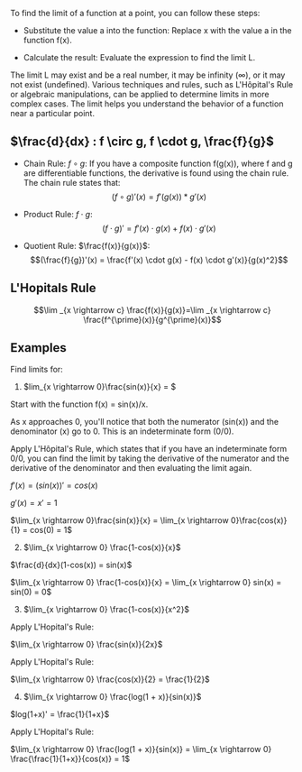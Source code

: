 To find the limit of a function at a point, you can follow these steps:

- Substitute the value a into the function: Replace x with the value a in the function f(x).

- Calculate the result: Evaluate the expression to find the limit L.

The limit L may exist and be a real number, it may be infinity (∞), or it may not exist (undefined). Various techniques and rules, such as L'Hôpital's Rule or algebraic manipulations, can be applied to determine limits in more complex cases. The limit helps you understand the behavior of a function near a particular point.

## $\frac{d}{dx} : f \circ g, f \cdot g, \frac{f}{g}$

- Chain Rule: $f \circ g$: If you have a composite function f(g(x)), where f and g are differentiable functions, the derivative is found using the chain rule. The chain rule states that:
$$(f \circ g)'(x) = f'(g(x)) * g'(x)$$

- Product Rule: $f \cdot g$:
$$(f \cdot g)' = f'(x) \cdot g(x) + f(x) \cdot g'(x)$$

- Quotient Rule: $\frac{f(x)}{g(x)}$: 
$$(\frac{f}{g})'(x) = \frac{f'(x) \cdot g(x) - f(x) \cdot g'(x)}{g(x)^2}$$


## L'Hopitals Rule

$$\lim _{x \rightarrow c} \frac{f(x)}{g(x)}=\lim _{x \rightarrow c} \frac{f^{\prime}(x)}{g^{\prime}(x)}$$


## Examples

Find limits for:

1. $lim_{x \rightarrow 0}\frac{sin(x)}{x} = $

Start with the function f(x) = sin(x)/x.

As x approaches 0, you'll notice that both the numerator (sin(x)) and the denominator (x) go to 0. This is an indeterminate form (0/0).

Apply L'Hôpital's Rule, which states that if you have an indeterminate form 0/0, you can find the limit by taking the derivative of the numerator and the derivative of the denominator and then evaluating the limit again.

$f'(x) = (sin(x))' = cos(x)$

$g'(x) = x' = 1$

$\lim_{x \rightarrow 0}\frac{sin(x)}{x} = \lim_{x \rightarrow 0}\frac{cos(x)}{1} = cos(0) = 1$

2. $\lim_{x \rightarrow 0} \frac{1-cos(x)}{x}$

$\frac{d}{dx}(1-cos(x)) = sin(x)$

$\lim_{x \rightarrow 0} \frac{1-cos(x)}{x} = \lim_{x \rightarrow 0} sin(x) = sin(0) = 0$

3. $\lim_{x \rightarrow 0} \frac{1-cos(x)}{x^2}$

Apply L'Hopital's Rule:

$\lim_{x \rightarrow 0} \frac{sin(x)}{2x}$

Apply L'Hopital's Rule:

$\lim_{x \rightarrow 0} \frac{cos(x)}{2} = \frac{1}{2}$

4. $\lim_{x \rightarrow 0} \frac{log(1 + x)}{sin(x)}$

$log(1+x)' = \frac{1}{1+x}$

Apply L'Hopital's Rule:

$\lim_{x \rightarrow 0} \frac{log(1 + x)}{sin(x)} = \lim_{x \rightarrow 0} \frac{\frac{1}{1+x}}{cos(x)} = 1$

